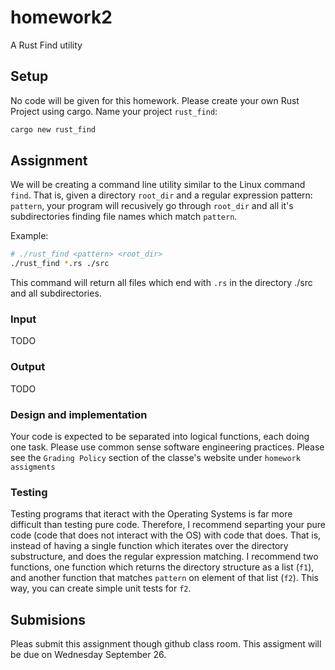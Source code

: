 # homework2
A Rust Find utility

## Setup
No code will be given for this homework. Please create your own Rust Project using cargo. Name your project `rust_find`:

```bash
cargo new rust_find
```

## Assignment
We will be creating a command line utility similar to the Linux command `find`. That is, given a directory `root_dir` and a regular
expression pattern: `pattern`, your program will recusively go through `root_dir` and all it's subdirectories finding file
names which match `pattern`.

Example:
```bash
# ./rust_find <pattern> <root_dir>
./rust_find *.rs ./src
```

This command will return all files which end with `.rs` in the directory ./src and all subdirectories.

### Input
TODO

### Output
TODO

### Design and implementation
Your code is expected to be separated into logical functions, each doing one task. Please use common sense software
engineering practices. Please see the `Grading Policy` section of the classe's website under `homework assigments`

### Testing
Testing programs that iteract with the Operating Systems is far more difficult than testing pure code. Therefore, I recommend
separting your pure code (code that does not interact with the OS) with code that does. That is, instead of having a single
function which iterates over the directory substructure, and does the regular expression matching. I recommend two functions,
one function which returns the directory structure as a list (`f1`), and another function that matches `pattern` on element of that
list (`f2`). This way, you can create simple unit tests for `f2`.

## Submisions
Pleas submit this assignment though github class room. This assigment will be due on Wednesday September 26.
